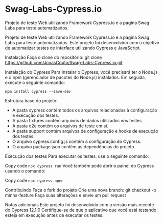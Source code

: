 # Swag-Labs-Cypress.io
Projeto de teste Web utilizando Framework Cypress.io e a pagina Swag Labs para teste automatizados. 


Projeto de teste Web utilizando Framework Cypress.io e a pagina Swag Labs para teste automatizados. 
Este projeto foi desenvolvido com o objetivo de automatizar testes de interface utilizando Cypress e JavaScript.

Instalação
Faça o clone do repositório: git clone https://github.com/JonasCouto/Swag-Labs-Cypress.io.git

Instalação do Cypress
Para instalar o Cypress, você precisará ter o Node.js e o npm (gerenciador de pacotes do Node.js) instalados. Em seguida, execute o seguinte comando:

```npm install cypress --save-dev```

Estrutura base do projeto:

- A pasta cypress contém todos os arquivos relacionados à configuração e execução dos testes.
- A pasta fixtures contém arquivos de dados utilizados nos testes.
- A pasta e2e contém os arquivos de teste em si.
- A pasta support contém arquivos de configuração e hooks de execução dos testes.
- O arquivo cypress.config.js contém a configuração do Cypress.
- O arquivo package.json contém as dependências do projeto.

Execução dos testes
Para executar os testes, use o seguinte comando:

Copy code
```npx cypress run```
Você também pode abrir o painel do Cypress usando o comando:

Copy code
```npx cypress open```

Contribuindo
Faça o fork do projeto
Crie uma nova branch: git checkout -b minha-feature
Faça suas alterações e envie um pull request

Notas adicionais
Este projeto foi desenvolvido com a versão mais recente do Cypress 12.1.0
Certifique-se de que o aplicativo que você está testando esteja em execução antes de executar os testes.